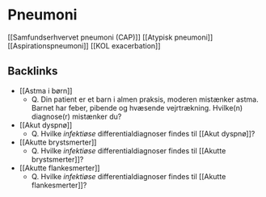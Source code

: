 # Pneumoni
[[Samfundserhvervet pneumoni (CAP)]]
[[Atypisk pneumoni]]
[[Aspirationspneumoni]]
[[KOL exacerbation]]

## Backlinks
* [[Astma i børn]]
	* Q. Din patient er et barn i almen praksis, moderen mistænker astma. Barnet har feber, pibende og hvæsende vejrtrækning. Hvilke(n) diagnose(r) mistænker du?
* [[Akut dyspnø]]
	* Q. Hvilke *infektiøse* differentialdiagnoser findes til [[Akut dyspnø]]?
* [[Akutte brystsmerter]]
	* Q. Hvilke *infektiøse* differentialdiagnoser findes til [[Akutte brystsmerter]]?
* [[Akutte flankesmerter]]
	* Q. Hvilke *infektiøse* differentialdiagnoser findes til [[Akutte flankesmerter]]?

<!-- {BearID:FFA77865-F52F-4096-82BE-6B08350B5CC9-795-0000069D8D8AB3CC} -->
